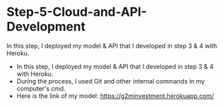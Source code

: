 # Step-5-Cloud-and-API-Development
In this step, I deployed my model &amp; API that I developed in step 3 &amp; 4 with Heroku.
* In this step, I deployed my model & API that I developed in step 3 & 4 with Heroku. 
* During the process, I used Git and other internal commands in my computer's cmd.
* Here is the link of my model: https://g2minvestment.herokuapp.com/
